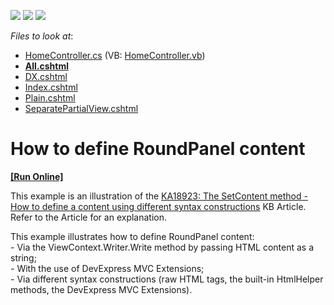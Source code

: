 <!-- default badges list -->
![](https://img.shields.io/endpoint?url=https://codecentral.devexpress.com/api/v1/VersionRange/128552509/14.1.3%2B)
[![](https://img.shields.io/badge/Open_in_DevExpress_Support_Center-FF7200?style=flat-square&logo=DevExpress&logoColor=white)](https://supportcenter.devexpress.com/ticket/details/E4477)
[![](https://img.shields.io/badge/📖_How_to_use_DevExpress_Examples-e9f6fc?style=flat-square)](https://docs.devexpress.com/GeneralInformation/403183)
<!-- default badges end -->
<!-- default file list -->
*Files to look at*:

* [HomeController.cs](./CS/Controllers/HomeController.cs) (VB: [HomeController.vb](./VB/Controllers/HomeController.vb))
* **[All.cshtml](./CS/Views/Home/All.cshtml)**
* [DX.cshtml](./CS/Views/Home/DX.cshtml)
* [Index.cshtml](./CS/Views/Home/Index.cshtml)
* [Plain.cshtml](./CS/Views/Home/Plain.cshtml)
* [SeparatePartialView.cshtml](./CS/Views/Home/SeparatePartialView.cshtml)
<!-- default file list end -->
# How to define RoundPanel content
<!-- run online -->
**[[Run Online]](https://codecentral.devexpress.com/e4477/)**
<!-- run online end -->


<p>This example is an illustration of the <a href="https://www.devexpress.com/Support/Center/p/KA18923">KA18923: The SetContent method - How to define a content using different syntax constructions</a> KB Article. Refer to the Article for an explanation.</p><p>This example illustrates how to define RoundPanel content:<br />
- Via the ViewContext.Writer.Write method by passing HTML content as a string;<br />
- With the use of DevExpress MVC Extensions;<br />
- Via different syntax constructions (raw HTML tags, the built-in HtmlHelper methods, the DevExpress MVC Extensions).</p>

<br/>


